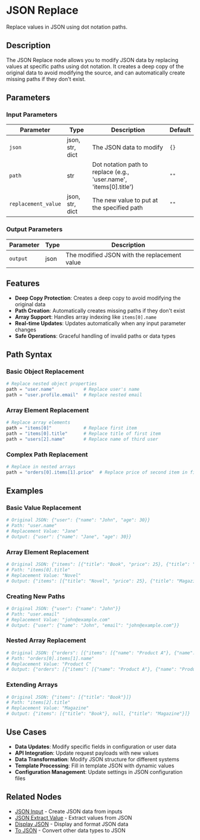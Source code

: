 # JSON Replace

Replace values in JSON using dot notation paths.

## Description

The JSON Replace node allows you to modify JSON data by replacing values at specific paths using dot notation. It creates a deep copy of the original data to avoid modifying the source, and can automatically create missing paths if they don't exist.

## Parameters

### Input Parameters

| Parameter | Type | Description | Default |
|-----------|------|-------------|---------|
| `json` | json, str, dict | The JSON data to modify | `{}` |
| `path` | str | Dot notation path to replace (e.g., 'user.name', 'items[0].title') | `""` |
| `replacement_value` | json, str, dict | The new value to put at the specified path | `""` |

### Output Parameters

| Parameter | Type | Description |
|-----------|------|-------------|
| `output` | json | The modified JSON with the replacement value |

## Features

- **Deep Copy Protection**: Creates a deep copy to avoid modifying the original data
- **Path Creation**: Automatically creates missing paths if they don't exist
- **Array Support**: Handles array indexing like `items[0].name`
- **Real-time Updates**: Updates automatically when any input parameter changes
- **Safe Operations**: Graceful handling of invalid paths or data types

## Path Syntax

### Basic Object Replacement

```python
# Replace nested object properties
path = "user.name"           # Replace user's name
path = "user.profile.email"  # Replace nested email
```

### Array Element Replacement

```python
# Replace array elements
path = "items[0]"            # Replace first item
path = "items[0].title"      # Replace title of first item
path = "users[2].name"       # Replace name of third user
```

### Complex Path Replacement

```python
# Replace in nested arrays
path = "orders[0].items[1].price"  # Replace price of second item in first order
```

## Examples

### Basic Value Replacement

```python
# Original JSON: {"user": {"name": "John", "age": 30}}
# Path: "user.name"
# Replacement Value: "Jane"
# Output: {"user": {"name": "Jane", "age": 30}}
```

### Array Element Replacement

```python
# Original JSON: {"items": [{"title": "Book", "price": 25}, {"title": "Magazine", "price": 10}]}
# Path: "items[0].title"
# Replacement Value: "Novel"
# Output: {"items": [{"title": "Novel", "price": 25}, {"title": "Magazine", "price": 10}]}
```

### Creating New Paths

```python
# Original JSON: {"user": {"name": "John"}}
# Path: "user.email"
# Replacement Value: "john@example.com"
# Output: {"user": {"name": "John", "email": "john@example.com"}}
```

### Nested Array Replacement

```python
# Original JSON: {"orders": [{"items": [{"name": "Product A"}, {"name": "Product B"}]}]}
# Path: "orders[0].items[1].name"
# Replacement Value: "Product C"
# Output: {"orders": [{"items": [{"name": "Product A"}, {"name": "Product C"}]}]}
```

### Extending Arrays

```python
# Original JSON: {"items": [{"title": "Book"}]}
# Path: "items[2].title"
# Replacement Value: "Magazine"
# Output: {"items": [{"title": "Book"}, null, {"title": "Magazine"}]}
```

## Use Cases

- **Data Updates**: Modify specific fields in configuration or user data
- **API Integration**: Update request payloads with new values
- **Data Transformation**: Modify JSON structure for different systems
- **Template Processing**: Fill in template JSON with dynamic values
- **Configuration Management**: Update settings in JSON configuration files

## Related Nodes

- [JSON Input](json_input.md) - Create JSON data from inputs
- [JSON Extract Value](json_extract_value.md) - Extract values from JSON
- [Display JSON](display_json.md) - Display and format JSON data
- [To JSON](to_json.md) - Convert other data types to JSON 